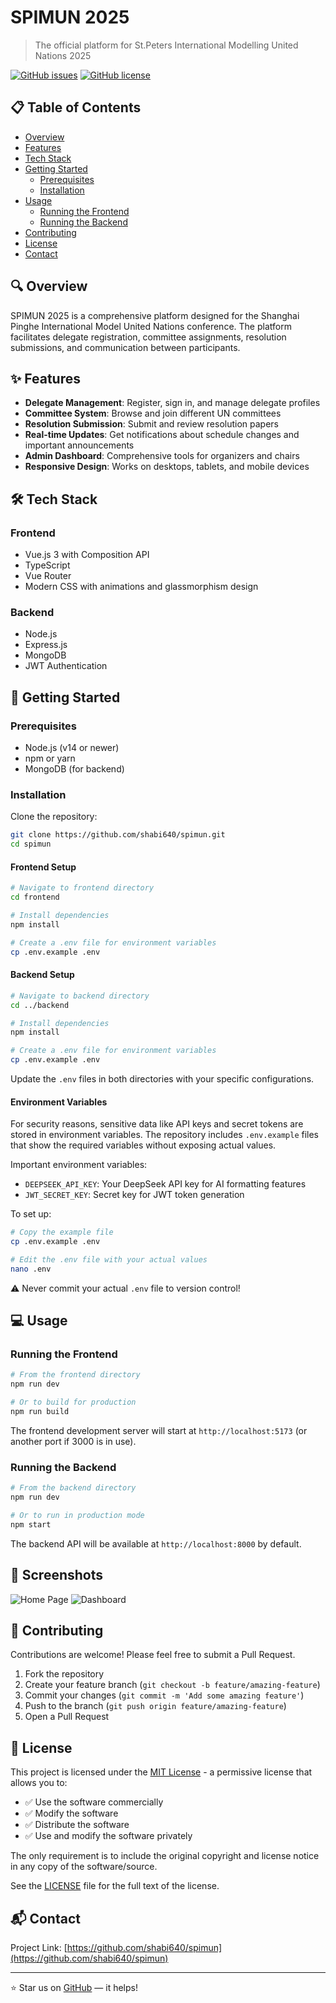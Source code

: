 # SPIMUN 2025

> The official platform for St.Peters International Modelling United Nations 2025

[![GitHub issues](https://img.shields.io/github/issues/shabi640/spimun)](https://github.com/shabi640/spimun/issues)
[![GitHub license](https://img.shields.io/github/license/shabi640/spimun)](https://github.com/shabi640/spimun/blob/master/LICENSE)

## 📋 Table of Contents

- [Overview](#overview)
- [Features](#features)
- [Tech Stack](#tech-stack)
- [Getting Started](#getting-started)
  - [Prerequisites](#prerequisites)
  - [Installation](#installation)
- [Usage](#usage)
  - [Running the Frontend](#running-the-frontend)
  - [Running the Backend](#running-the-backend)
- [Contributing](#contributing)
- [License](#license)
- [Contact](#contact)

## 🔍 Overview

SPIMUN 2025 is a comprehensive platform designed for the Shanghai Pinghe International Model United Nations conference. The platform facilitates delegate registration, committee assignments, resolution submissions, and communication between participants.

## ✨ Features

- **Delegate Management**: Register, sign in, and manage delegate profiles
- **Committee System**: Browse and join different UN committees
- **Resolution Submission**: Submit and review resolution papers
- **Real-time Updates**: Get notifications about schedule changes and important announcements
- **Admin Dashboard**: Comprehensive tools for organizers and chairs
- **Responsive Design**: Works on desktops, tablets, and mobile devices

## 🛠️ Tech Stack

### Frontend

- Vue.js 3 with Composition API
- TypeScript
- Vue Router
- Modern CSS with animations and glassmorphism design

### Backend

- Node.js
- Express.js
- MongoDB
- JWT Authentication

## 🚀 Getting Started

### Prerequisites

- Node.js (v14 or newer)
- npm or yarn
- MongoDB (for backend)

### Installation

Clone the repository:

```bash
git clone https://github.com/shabi640/spimun.git
cd spimun
```

#### Frontend Setup

```bash
# Navigate to frontend directory
cd frontend

# Install dependencies
npm install

# Create a .env file for environment variables
cp .env.example .env
```

#### Backend Setup

```bash
# Navigate to backend directory
cd ../backend

# Install dependencies
npm install

# Create a .env file for environment variables
cp .env.example .env
```

Update the `.env` files in both directories with your specific configurations.

#### Environment Variables

For security reasons, sensitive data like API keys and secret tokens are stored in environment variables. The repository includes `.env.example` files that show the required variables without exposing actual values.

Important environment variables:

- `DEEPSEEK_API_KEY`: Your DeepSeek API key for AI formatting features
- `JWT_SECRET_KEY`: Secret key for JWT token generation

To set up:

```bash
# Copy the example file
cp .env.example .env

# Edit the .env file with your actual values
nano .env
```

⚠️ Never commit your actual `.env` file to version control!

## 💻 Usage

### Running the Frontend

```bash
# From the frontend directory
npm run dev

# Or to build for production
npm run build
```

The frontend development server will start at `http://localhost:5173` (or another port if 3000 is in use).

### Running the Backend

```bash
# From the backend directory
npm run dev

# Or to run in production mode
npm start
```

The backend API will be available at `http://localhost:8000` by default.

## 📱 Screenshots

![Home Page](https://via.placeholder.com/800x450) <!-- Replace with actual screenshot -->
![Dashboard](https://via.placeholder.com/800x450) <!-- Replace with actual screenshot -->

## 🤝 Contributing

Contributions are welcome! Please feel free to submit a Pull Request.

1. Fork the repository
2. Create your feature branch (`git checkout -b feature/amazing-feature`)
3. Commit your changes (`git commit -m 'Add some amazing feature'`)
4. Push to the branch (`git push origin feature/amazing-feature`)
5. Open a Pull Request

## 📄 License

This project is licensed under the [MIT License](LICENSE) - a permissive license that allows you to:

- ✅ Use the software commercially
- ✅ Modify the software
- ✅ Distribute the software
- ✅ Use and modify the software privately

The only requirement is to include the original copyright and license notice in any copy of the software/source.

See the [LICENSE](LICENSE) file for the full text of the license.

## 📬 Contact

Project Link: [https://github.com/shabi640/spimun](https://github.com/shabi640/spimun)

---

⭐ Star us on [GitHub](https://github.com/shabi640/spimun) — it helps!
